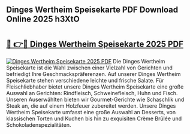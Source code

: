## Dinges Wertheim Speisekarte PDF Download Online 2025 h3XtO

# <h2><a href="http://gcdt8ui.nevu.top/?p=Dinges+Wertheim+Speisekarte">🔗 👉🔴 Dinges Wertheim Speisekarte 2025 PDF</a></h2>

[![Dinges Wertheim Speisekarte 2025 PDF](https://i.imgur.com/dBaPXMq.png)](http://gcdt8ui.nevu.top/?p=Dinges+Wertheim+Speisekarte)
Die Dinges Wertheim Speisekarte ist die Wahl zwischen einer Vielzahl von Gerichten und befriedigt Ihre Geschmackspräferenzen. Auf unserer Dinges Wertheim Speisekarte stehen verschiedene leichte und frische Salate. Für Fleischliebhaber bietet unsere Dinges Wertheim Speisekarte eine große Auswahl an Gerichten: Rindfleisch, Schweinefleisch, Huhn und Fisch. Unseren Auserwählten bieten wir Gourmet-Gerichte wie Schaschlik und Steak an, die auf einem Holzfeuer zubereitet werden. Unsere Dinges Wertheim Speisekarte umfasst eine große Auswahl an Desserts, von klassischen Torten und Kuchen bis hin zu exquisiten Crème Brûlée und Schokoladenspezialitäten.
